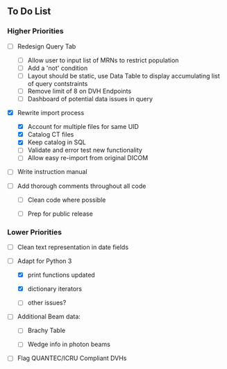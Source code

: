 ## To Do List
### Higher Priorities

- [ ] Redesign Query Tab
  - [ ] Allow user to input list of MRNs to restrict population
  - [ ] Add a 'not' condition
  - [ ] Layout should be static, use Data Table to display accumulating list of query contstraints
  - [ ] Remove limit of 8 on DVH Endpoints
  - [ ] Dashboard of potential data issues in query

- [X] Rewrite import process
   - [X] Account for multiple files for same UID
   - [X] Catalog CT files
   - [X] Keep catalog in SQL
   - [ ] Validate and error test new functionality
   - [ ] Allow easy re-import from original DICOM

- [ ] Write instruction manual


- [ ] Add thorough comments throughout all code
   - [ ] Clean code where possible
   - [ ] Prep for public release


### Lower Priorities
- [ ] Clean text representation in date fields  


- [ ] Adapt for Python 3
  - [X] print functions updated
  - [X] dictionary iterators
  - [ ] other issues?


- [ ] Additional Beam data:
  - [ ] Brachy Table
  - [ ] Wedge info in photon beams
 
 
- [ ] Flag QUANTEC/ICRU Compliant DVHs
